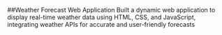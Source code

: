 ##Weather Forecast Web Application
Built a dynamic web application to display real-time weather data using HTML, CSS, and JavaScript, integrating weather APIs for accurate and user-friendly forecasts
